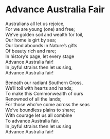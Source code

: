 # Advance Australia Fair

Australians all let us rejoice,  
For we are young (one) and free;  
We’ve golden soil and wealth for toil,  
Our home is girt by sea;  
Our land abounds in Nature’s gifts  
Of beauty rich and rare;  
In history’s page, let every stage  
Advance Australia fair!  
In joyful strains then let us sing,  
Advance Australia fair!

Beneath our radiant Southern Cross,  
We’ll toil with hearts and hands;  
To make this Commonwealth of ours  
Renowned of all the lands;  
For those who’ve come across the seas  
We’ve boundless plains to share;  
With courage let us all combine  
To advance Australia fair.  
In joyful strains then let us sing  
Advance Australia fair!
